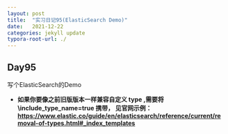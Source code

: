 ```yaml
---
layout: post
title:  "实习日记95(ElasticSearch Demo)"
date:   2021-12-22
categories: jekyll update
typora-root-url: ./
---
```


## Day95

写个ElasticSearch的Demo

-  **如果你要像之前旧版版本一样兼容自定义 type ,需要将 \include_type_name=true 携带， 见官网示例： https://www.elastic.co/guide/en/elasticsearch/reference/current/removal-of-types.html#_index_templates**

